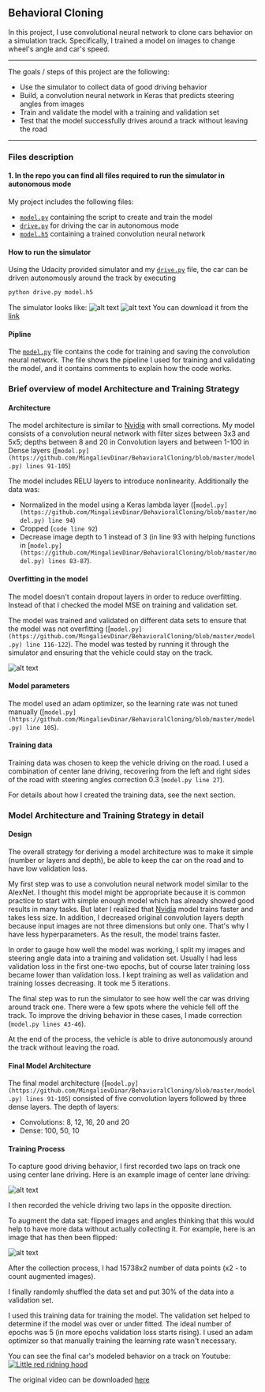## Behavioral Cloning ##

In this project, I use convolutional neural network to clone cars behavior on a simulation track. Specifically, I trained a model on images to change wheel's angle and car's speed.

---

The goals / steps of this project are the following:
* Use the simulator to collect data of good driving behavior
* Build, a convolution neural network in Keras that predicts steering angles from images
* Train and validate the model with a training and validation set
* Test that the model successfully drives around a track without leaving the road

[//]: # (Image References)

[image1]: ./Images/output_5_1.png "Normal Image"
[image2]: ./Images/output_5_1_flip.png "Flipped Image"
[image3]: ./Images/output_15_0.png "MSE"
[image4]: ./Images/simulator1.jpeg "simulator"
[image5]: ./Images/simulator2.jpeg "simulator"


---
### Files description 

#### 1. In the repo you can find all files required to run the simulator in autonomous mode

My project includes the following files:
* [`model.py`](https://github.com/MingalievDinar/BehavioralCloning/blob/master/model.py) containing the script to create and train the model
* [`drive.py`](https://github.com/MingalievDinar/BehavioralCloning/blob/master/drive.py) for driving the car in autonomous mode
* [`model.h5`](https://github.com/MingalievDinar/BehavioralCloning/blob/master/model.h5) containing a trained convolution neural network 

#### How to run the simulator
Using the Udacity provided simulator and my [`drive.py`](https://github.com/MingalievDinar/BehavioralCloning/blob/master/drive.py) file, the car can be driven autonomously around the track by executing 
```sh
python drive.py model.h5
```
The simulator looks like:
![alt text][image4]
![alt text][image5]
You can download it from the [link](https://classroom.udacity.com/nanodegrees/nd013/parts/fbf77062-5703-404e-b60c-95b78b2f3f9e/modules/6df7ae49-c61c-4bb2-a23e-6527e69209ec/lessons/46a70500-493e-4057-a78e-b3075933709d/concepts/1c9f7e68-3d2c-4313-9c8d-5a9ed42583dc)

#### Pipline

The [`model.py`](https://github.com/MingalievDinar/BehavioralCloning/blob/master/model.py) file contains the code for training and saving the convolution neural network. The file shows the pipeline I used for training and validating the model, and it contains comments to explain how the code works.

### Brief overview of model Architecture and Training Strategy

#### Architecture

The model architecture is similar to [Nvidia](https://devblogs.nvidia.com/deep-learning-self-driving-cars/) with small corrections. My model consists of a convolution neural network with filter sizes between 3x3 and 5x5; depths between 8 and 20 in Convolution layers and between 1-100 in Dense layers ([`model.py](https://github.com/MingalievDinar/BehavioralCloning/blob/master/model.py) lines 91-105`) 

The model includes RELU layers to introduce nonlinearity.
Additionally the data was:
* Normalized in the model using a Keras lambda layer ([`model.py](https://github.com/MingalievDinar/BehavioralCloning/blob/master/model.py) line 94`)
* Cropped (`code line 92`)
* Decrease image depth to 1 instead of 3 (in line 93 with helping functions in [`model.py](https://github.com/MingalievDinar/BehavioralCloning/blob/master/model.py) lines 83-87`).

#### Overfitting in the model

The model doesn't contain dropout layers in order to reduce overfitting. Instead of that I checked the model MSE on training and validation set. 

The model was trained and validated on different data sets to ensure that the model was not overfitting ([`model.py](https://github.com/MingalievDinar/BehavioralCloning/blob/master/model.py) line 116-122`). The model was tested by running it through the simulator and ensuring that the vehicle could stay on the track.

![alt text][image3]

#### Model parameters

The model used an adam optimizer, so the learning rate was not tuned manually ([`model.py](https://github.com/MingalievDinar/BehavioralCloning/blob/master/model.py) line 105`).

#### Training data

Training data was chosen to keep the vehicle driving on the road. I used a combination of center lane driving, recovering from the left and right sides of the road with steering angles correction 0.3 (`model.py line 27`).

For details about how I created the training data, see the next section. 

### Model Architecture and Training Strategy in detail

#### Design

The overall strategy for deriving a model architecture was to make it simple (number or layers and depth), be able to keep the car on the road and to have low validation loss.

My first step was to use a convolution neural network model similar to the AlexNet. I thought this model might be appropriate because it is common practice to start with simple enough model which has already showed good results in many tasks. But later I realized that [Nvidia](https://devblogs.nvidia.com/deep-learning-self-driving-cars/) model trains faster and takes less size. In addition, I decreased original convolution layers depth because input images are not three dimensions but only one. That's why I have less hyperparameters. As the result, the model trains faster.

In order to gauge how well the model was working, I split my images and steering angle data into a training and validation set. Usually I had less validation loss in the first one-two epochs, but of course later training loss became lower than validation loss. I kept training as well as validation and training losses decreasing. It took me 5 iterations. 

The final step was to run the simulator to see how well the car was driving around track one. There were a few spots where the vehicle fell off the track. To improve the driving behavior in these cases, I made correction (`model.py lines 43-46`). 

At the end of the process, the vehicle is able to drive autonomously around the track without leaving the road.

#### Final Model Architecture

The final model architecture ([`model.py](https://github.com/MingalievDinar/BehavioralCloning/blob/master/model.py) lines 91-105`) consisted of five convolution layers followed by three dense layers. The depth of layers:
* Convolutions: 8, 12, 16, 20 and 20
* Dense: 100, 50, 10


#### Training Process

To capture good driving behavior, I first recorded two laps on track one using center lane driving. Here is an example image of center lane driving:

![alt text][image1]

I then recorded the vehicle driving two laps in the opposite direction.

To augment the data sat: flipped images and angles thinking that this would help to have more data without actually collecting it. For example, here is an image that has then been flipped:

![alt text][image2]

After the collection process, I had 15738x2 number of data points (x2 - to count augmented images).

I finally randomly shuffled the data set and put 30% of the data into a validation set. 

I used this training data for training the model. The validation set helped to determine if the model was over or under fitted. The ideal number of epochs was 5 (in more epochs validation loss starts rising). I used an adam optimizer so that manually training the learning rate wasn't necessary.

You can see the final car's modeled behavior on a track on Youtube: [![Little red ridning hood](./Images/videosim.jpeg)](https://youtu.be/v2irPlgY1o0 "Video example - Click to Watch!")

The original video can be downloaded [here](https://github.com/MingalievDinar/BehavioralCloning/blob/master/SDCSimulation.mp4)

